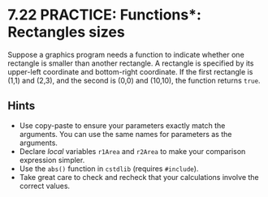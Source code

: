 # 7.22 PRACTICE: Functions*: Rectangles sizes
Suppose a graphics program needs a function to indicate whether one
rectangle is smaller than another rectangle.
A rectangle is specified by its upper-left coordinate and bottom-right coordinate.
If the first rectangle is (1,1) and (2,3),
and the second is (0,0) and (10,10), the function returns `true`.

## Hints
* Use copy-paste to ensure your parameters exactly match the arguments.
You can use the same names for parameters as the arguments.
* Declare _local_ variables `r1Area` and `r2Area` to make your comparison expression simpler.
* Use the `abs()` function in `cstdlib` (requires `#include`).
* Take great care to check and recheck that your
calculations involve the correct values.
